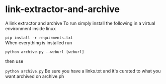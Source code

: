 # link-extractor-and-archive
A link extractor and archive
To run simply install the following in a virtual environment inside linux

``
pip install -r requirments.txt
``
<br>
When everything is installed run

``
python archive.py --weburl [weburl]
``

then use

``
python archive.py
``
Be sure you have a links.txt and it's curated to what you want archived on archive.ph
